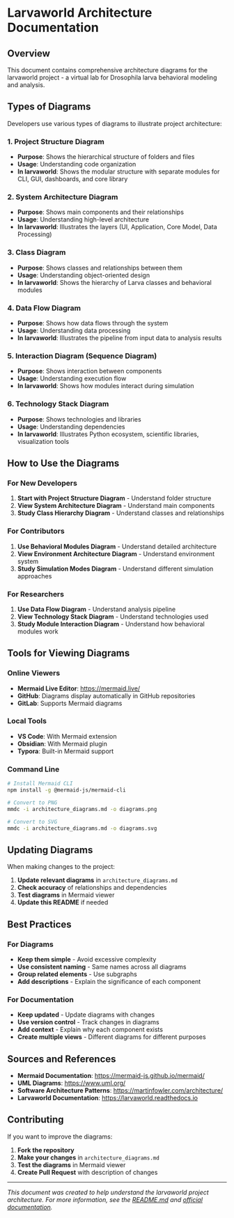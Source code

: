 # Larvaworld Architecture Documentation

## Overview

This document contains comprehensive architecture diagrams for the larvaworld project - a virtual lab for Drosophila larva behavioral modeling and analysis.

## Types of Diagrams

Developers use various types of diagrams to illustrate project architecture:

### 1. Project Structure Diagram
- **Purpose**: Shows the hierarchical structure of folders and files
- **Usage**: Understanding code organization
- **In larvaworld**: Shows the modular structure with separate modules for CLI, GUI, dashboards, and core library

### 2. System Architecture Diagram
- **Purpose**: Shows main components and their relationships
- **Usage**: Understanding high-level architecture
- **In larvaworld**: Illustrates the layers (UI, Application, Core Model, Data Processing)

### 3. Class Diagram
- **Purpose**: Shows classes and relationships between them
- **Usage**: Understanding object-oriented design
- **In larvaworld**: Shows the hierarchy of Larva classes and behavioral modules

### 4. Data Flow Diagram
- **Purpose**: Shows how data flows through the system
- **Usage**: Understanding data processing
- **In larvaworld**: Illustrates the pipeline from input data to analysis results

### 5. Interaction Diagram (Sequence Diagram)
- **Purpose**: Shows interaction between components
- **Usage**: Understanding execution flow
- **In larvaworld**: Shows how modules interact during simulation

### 6. Technology Stack Diagram
- **Purpose**: Shows technologies and libraries
- **Usage**: Understanding dependencies
- **In larvaworld**: Illustrates Python ecosystem, scientific libraries, visualization tools

## How to Use the Diagrams

### For New Developers
1. **Start with Project Structure Diagram** - Understand folder structure
2. **View System Architecture Diagram** - Understand main components
3. **Study Class Hierarchy Diagram** - Understand classes and relationships

### For Contributors
1. **Use Behavioral Modules Diagram** - Understand detailed architecture
2. **View Environment Architecture Diagram** - Understand environment system
3. **Study Simulation Modes Diagram** - Understand different simulation approaches

### For Researchers
1. **Use Data Flow Diagram** - Understand analysis pipeline
2. **View Technology Stack Diagram** - Understand technologies used
3. **Study Module Interaction Diagram** - Understand how behavioral modules work

## Tools for Viewing Diagrams

### Online Viewers
- **Mermaid Live Editor**: https://mermaid.live/
- **GitHub**: Diagrams display automatically in GitHub repositories
- **GitLab**: Supports Mermaid diagrams

### Local Tools
- **VS Code**: With Mermaid extension
- **Obsidian**: With Mermaid plugin
- **Typora**: Built-in Mermaid support

### Command Line
```bash
# Install Mermaid CLI
npm install -g @mermaid-js/mermaid-cli

# Convert to PNG
mmdc -i architecture_diagrams.md -o diagrams.png

# Convert to SVG
mmdc -i architecture_diagrams.md -o diagrams.svg
```

## Updating Diagrams

When making changes to the project:

1. **Update relevant diagrams** in `architecture_diagrams.md`
2. **Check accuracy** of relationships and dependencies
3. **Test diagrams** in Mermaid viewer
4. **Update this README** if needed

## Best Practices

### For Diagrams
- **Keep them simple** - Avoid excessive complexity
- **Use consistent naming** - Same names across all diagrams
- **Group related elements** - Use subgraphs
- **Add descriptions** - Explain the significance of each component

### For Documentation
- **Keep updated** - Update diagrams with changes
- **Use version control** - Track changes in diagrams
- **Add context** - Explain why each component exists
- **Create multiple views** - Different diagrams for different purposes

## Sources and References

- **Mermaid Documentation**: https://mermaid-js.github.io/mermaid/
- **UML Diagrams**: https://www.uml.org/
- **Software Architecture Patterns**: https://martinfowler.com/architecture/
- **Larvaworld Documentation**: https://larvaworld.readthedocs.io

## Contributing

If you want to improve the diagrams:

1. **Fork the repository**
2. **Make your changes** in `architecture_diagrams.md`
3. **Test the diagrams** in Mermaid viewer
4. **Create Pull Request** with description of changes

---

*This document was created to help understand the larvaworld project architecture. For more information, see the [README.md](../README.md) and [official documentation](https://larvaworld.readthedocs.io).*
